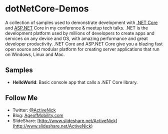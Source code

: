 # dotNetCore-Demos
A collection of samples used to demonstrate development with [.NET Core](https://www.microsoft.com/net) and [ASP.NET](http://www.asp.net/) Core in my conference &amp; meetup tech talks. .NET is the development platform used by millions of developers to create apps and services on any device and OS, with amazing performance and great developer productivity. .NET Core and ASP.NET Core give you a blazing fast open source and modular platform for creating server applications that run on Windows, Linux and Mac.

## Samples
* **HelloWorld**: Basic console app that calls a .NET Core library. 

## Follow Me
* Twitter: [@ActiveNick](http://twitter.com/ActiveNick)
* Blog: [AgeofMobility.com](http://AgeofMobility.com)
* SlideShare: [http://www.slideshare.net/ActiveNick](http://www.slideshare.net/ActiveNick)

